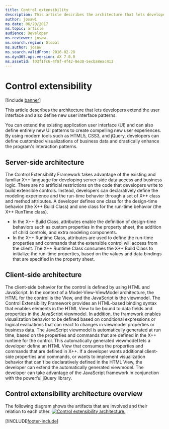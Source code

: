 ```yaml
---
title: Control extensibility
description: This article describes the architecture that lets developers extend the user interface and also define new user interface patterns.
author: josaw1
ms.date: 06/20/2017
ms.topic: article
audience: Developer
ms.reviewer: josaw
ms.search.region: Global
ms.author: josaw
ms.search.validFrom: 2016-02-28
ms.dyn365.ops.version: AX 7.0.0
ms.assetid: f03f1fc6-4f8f-4f42-8e38-5ecba8eac413
---
```


# Control extensibility

[!include [banner](../includes/banner.md)]

This article describes the architecture that lets developers extend the user interface and also define new user interface patterns.

You can extend the existing application user interface (UI) and can also define entirely new UI patterns to create compelling new user experiences. By using modern tools such as HTML5, CSS3, and jQuery, developers can define customized visualizations of business data and drastically enhance the program's interaction patterns.

## Server-side architecture

The Control Extensibility Framework takes advantage of the existing and familiar X++ language for developing server-side data access and business logic. There are no artificial restrictions on the code that developers write to build extensible controls. Instead, developers can declaratively define the modeling experience and the run-time behavior through a set of X++ class and method attributes. A developer defines one class for the design-time behavior (the X++ Build Class) and one class for the run-time behavior (the X++ RunTime class).

- In the X++ Build Class, attributes enable the definition of design-time behaviors such as custom properties in the property sheet, the addition of child controls, and extra modeling components.
- In the X++ Runtime Class, attributes are used to define the run-time properties and commands that the extensible control will access from the client. The X++ Runtime Class consumes the X++ Build Class to initialize the run-time properties, based on the values and data bindings that are specified in the property sheet.

## Client-side architecture

The client-side behavior for the control is defined by using HTML and JavaScript. In the context of a Model-View-ViewModel architecture, the HTML for the control is the View, and the JavaScript is the viewmodel. The Control Extensibility Framework provides an HTML-based binding syntax that enables elements in the HTML View to be bound to data fields and properties in the JavaScript viewmodel. In addition, the framework enables visualization behavior to be defined based on conditional expressions or logical evaluations that can react to changes in viewmodel properties or business data. The JavaScript viewmodel is automatically generated at run time, based on the properties and commands that are defined in the X++ runtime for the control. This automatically generated viewmodel lets a developer define an HTML View that consumes the properties and commands that are defined in X++. If a developer wants additional client-side properties and commands, or wants to implement visualization behavior that can't be declaratively defined in the HTML View, the developer can extend the automatically generated viewmodel. The developer can take advantage of the JavaScript framework in conjunction with the powerful jQuery library.

## Control extensibility architecture overview

The following diagram shows the artifacts that are involved and their relation to each other. [![Control extensibility architecture.](./media/extensibilitycontrolarchitecture.png)](./media/extensibilitycontrolarchitecture.png)


[!INCLUDE[footer-include](../../../includes/footer-banner.md)]
